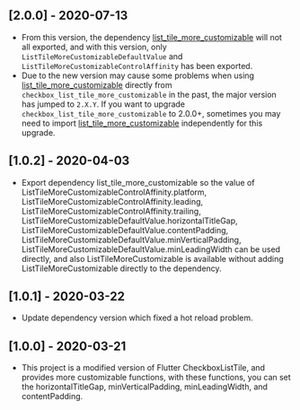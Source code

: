 ## [2.0.0] - 2020-07-13

* From this version, the dependency 
[list_tile_more_customizable](https://pub.dev/packages/list_tile_more_customizable)
 will not all exported, and with this version,
 only `ListTileMoreCustomizableDefaultValue` and `ListTileMoreCustomizableControlAffinity`
 has been exported.
* Due to the new version may cause some problems when using
 [list_tile_more_customizable](https://pub.dev/packages/list_tile_more_customizable)
 directly from `checkbox_list_tile_more_customizable` in the past, the major version has jumped to `2.X.Y`.
 If you want to upgrade `checkbox_list_tile_more_customizable` to 2.0.0+,
 sometimes you may need to import 
 [list_tile_more_customizable](https://pub.dev/packages/list_tile_more_customizable)
 independently for this upgrade.

## [1.0.2] - 2020-04-03

* Export dependency list_tile_more_customizable so the value of
 ListTileMoreCustomizableControlAffinity.platform, 
 ListTileMoreCustomizableControlAffinity.leading, 
 ListTileMoreCustomizableControlAffinity.trailing, 
 ListTileMoreCustomizableDefaultValue.horizontalTitleGap, 
 ListTileMoreCustomizableDefaultValue.contentPadding, 
 ListTileMoreCustomizableDefaultValue.minVerticalPadding, 
 ListTileMoreCustomizableDefaultValue.minLeadingWidth 
 can be used directly, and also ListTileMoreCustomizable 
 is available without adding 
 ListTileMoreCustomizable directly to the dependency.

## [1.0.1] - 2020-03-22

* Update dependency version which fixed a hot reload problem.

## [1.0.0] - 2020-03-21

* This project is a modified version of Flutter CheckboxListTile, 
and provides more customizable functions, 
with these functions, 
you can set the horizontalTitleGap, minVerticalPadding, 
minLeadingWidth, and contentPadding.

